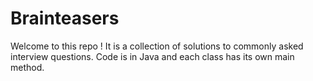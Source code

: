 # Brainteasers

Welcome to this repo ! It is a collection of solutions to commonly asked interview questions. Code is in Java and each class has its own main method.
